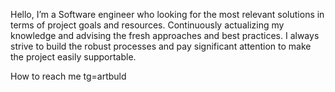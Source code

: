 Hello, I’m a Software engineer who looking for the most relevant solutions in terms of project goals and resources. Continuously actualizing my knowledge and advising the fresh approaches and best practices. I always strive to build the robust processes and pay significant attention to make the project easily supportable.

How to reach me tg=artbuld

<!---
Buld1n/Buld1n is a ✨ special ✨ repository because its `README.md` (this file) appears on your GitHub profile.
You can click the Preview link to take a look at your changes.
--->
